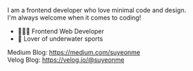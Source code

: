 I am a frontend developer who love minimal code and design.<br>
I'm always welcome when it comes to coding!

- 👩🏻‍💻 Frontend Web Developer
- 🤿 Lover of underwater sports

Medium Blog: https://medium.com/suyeonme
<br/>
Velog Blog: https://velog.io/@suyeonme
